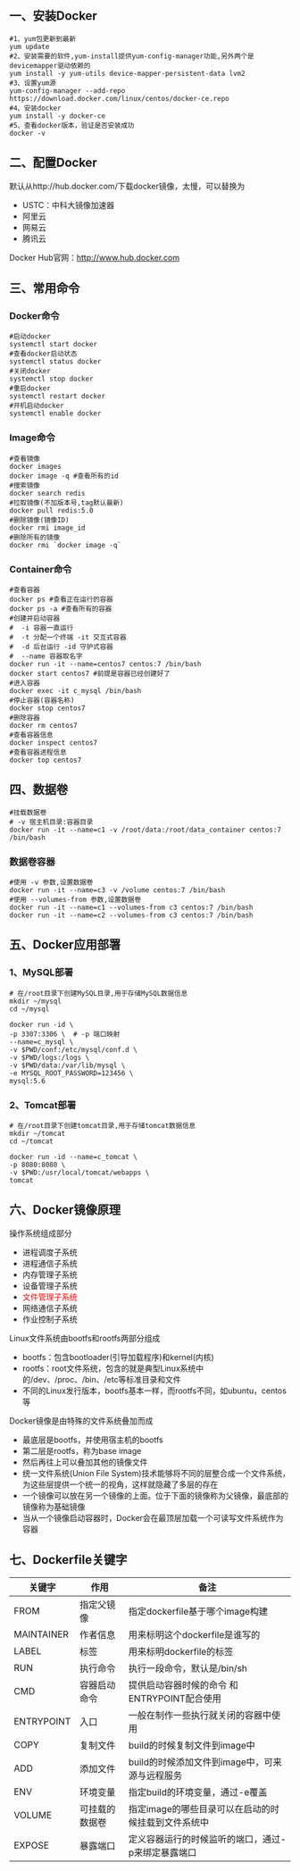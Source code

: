 ## 一、安装Docker

```shell
#1、yum包更新到最新
yum update
#2、安装需要的软件,yum-install提供yum-config-manager功能,另外两个是devicemapper驱动依赖的
yum install -y yum-utils device-mapper-persistent-data lvm2
#3、设置yum源
yum-config-manager --add-repo https://download.docker.com/linux/centos/docker-ce.repo
#4、安装docker
yum install -y docker-ce
#5、查看docker版本，验证是否安装成功
docker -v
```

## 二、配置Docker

默认从http://hub.docker.com/下载docker镜像，太慢，可以替换为

- USTC：中科大镜像加速器
- 阿里云
- 网易云
- 腾讯云

Docker Hub官网：http://www.hub.docker.com

## 三、常用命令

### Docker命令

```shell
#启动docker
systemctl start docker
#查看docker启动状态
systemctl status docker
#关闭docker
systemctl stop docker
#重启docker
systemctl restart docker
#开机启动docker
systemctl enable docker
```

### Image命令

```shell
#查看镜像
docker images
docker image -q #查看所有的id
#搜索镜像
docker search redis
#拉取镜像(不加版本号,tag默认最新)
docker pull redis:5.0
#删除镜像(镜像ID)
docker rmi image_id
#删除所有的镜像
docker rmi `docker image -q`
```

### Container命令

```shell
#查看容器
docker ps #查看正在运行的容器
docker ps -a #查看所有的容器
#创建并启动容器
#  -i 容器一直运行
#  -t 分配一个终端 -it 交互式容器
#  -d 后台运行 -id 守护式容器
#  --name 容器取名字
docker run -it --name=centos7 centos:7 /bin/bash
docker start centos7 #前提是容器已经创建好了
#进入容器
docker exec -it c_mysql /bin/bash
#停止容器(容器名称)
docker stop centos7
#删除容器
docker rm centos7
#查看容器信息
docker inspect centos7
#查看容器进程信息
docker top centos7
```

## 四、数据卷

```shell
#挂载数据卷
# -v 宿主机目录:容器目录
docker run -it --name=c1 -v /root/data:/root/data_container centos:7 /bin/bash
```

### 数据卷容器

```shell
#使用 -v 参数,设置数据卷
docker run -it --name=c3 -v /volume centos:7 /bin/bash
#使用 --volumes-from 参数,设置数据卷
docker run -it --name=c1 --volumes-from c3 centos:7 /bin/bash
docker run -it --name=c2 --volumes-from c3 centos:7 /bin/bash
```

## 五、Docker应用部署

### 1、MySQL部署

```shell
# 在/root目录下创建MySQL目录,用于存储MySQL数据信息
mkdir ~/mysql
cd ~/mysql
```

```shell
docker run -id \
-p 3307:3306 \  # -p 端口映射
--name=c_mysql \
-v $PWD/conf:/etc/mysql/conf.d \
-v $PWD/logs:/logs \
-v $PWD/data:/var/lib/mysql \
-e MYSQL_ROOT_PASSWORD=123456 \
mysql:5.6
```

### 2、Tomcat部署

```shell
# 在/root目录下创建tomcat目录,用于存储tomcat数据信息
mkdir ~/tomcat
cd ~/tomcat
```

```shell
docker run -id --name=c_tomcat \
-p 8080:8080 \
-v $PWD:/usr/local/tomcat/webapps \
tomcat
```

## 六、Docker镜像原理

操作系统组成部分

- 进程调度子系统
- 进程通信子系统
- 内存管理子系统
- 设备管理子系统
- <font color=red>文件管理子系统</font>
- 网络通信子系统
- 作业控制子系统

Linux文件系统由bootfs和rootfs两部分组成

- bootfs：包含bootloader(引导加载程序)和kernel(内核)
- rootfs：root文件系统，包含的就是典型Linux系统中的/dev、/proc、/bin、/etc等标准目录和文件
- 不同的Linux发行版本，bootfs基本一样，而rootfs不同，如ubuntu，centos等

Docker镜像是由特殊的文件系统叠加而成

- 最底层是bootfs，并使用宿主机的bootfs
- 第二层是rootfs，称为base image
- 然后再往上可以叠加其他的镜像文件
- 统一文件系统(Union File System)技术能够将不同的层整合成一个文件系统，为这些层提供一个统一的视角，这样就隐藏了多层的存在
- 一个镜像可以放在另一个镜像的上面。位于下面的镜像称为父镜像，最底部的镜像称为基础镜像
- 当从一个镜像启动容器时，Docker会在最顶层加载一个可读写文件系统作为容器

## 七、Dockerfile关键字

| 关键字     | 作用           | 备注                                                |
| ---------- | -------------- | --------------------------------------------------- |
| FROM       | 指定父镜像     | 指定dockerfile基于哪个image构建                     |
| MAINTAINER | 作者信息       | 用来标明这个dockerfile是谁写的                      |
| LABEL      | 标签           | 用来标明dockerfile的标签                            |
| RUN        | 执行命令       | 执行一段命令，默认是/bin/sh                         |
| CMD        | 容器启动命令   | 提供启动容器时候的命令 和ENTRYPOINT配合使用         |
| ENTRYPOINT | 入口           | 一般在制作一些执行就关闭的容器中使用                |
| COPY       | 复制文件       | build的时候复制文件到image中                        |
| ADD        | 添加文件       | build的时候添加文件到image中，可来源与远程服务      |
| ENV        | 环境变量       | 指定build的环境变量，通过-e覆盖                     |
| VOLUME     | 可挂载的数据卷 | 指定image的哪些目录可以在启动的时候挂载到文件系统中 |
| EXPOSE     | 暴露端口       | 定义容器运行的时候监听的端口，通过-p来绑定暴露端口  |

